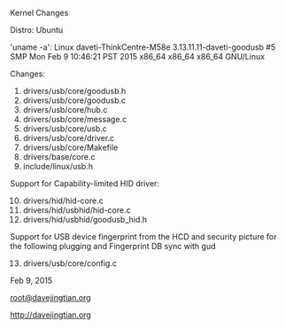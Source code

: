 Kernel Changes

Distro: Ubuntu

'uname -a': Linux daveti-ThinkCentre-M58e 3.13.11.11-daveti-goodusb #5 SMP Mon Feb 9 10:46:21 PST 2015 x86_64 x86_64 x86_64 GNU/Linux

Changes:

1. drivers/usb/core/goodusb.h
2. drivers/usb/core/goodusb.c
3. drivers/usb/core/hub.c
4. drivers/usb/core/message.c
5. drivers/usb/core/usb.c
6. drivers/usb/core/driver.c
7. drivers/usb/core/Makefile
8. drivers/base/core.c
9. include/linux/usb.h

Support for Capability-limited HID driver:

10. drivers/hid/hid-core.c
11. drivers/hid/usbhid/hid-core.c
12. drivers/hid/usbhid/goodusb_hid.h

Support for USB device fingerprint from the HCD and security picture for the following plugging and Fingerprint DB sync with gud

13. drivers/usb/core/config.c

Feb 9, 2015

root@davejingtian.org

http://davejingtian.org
